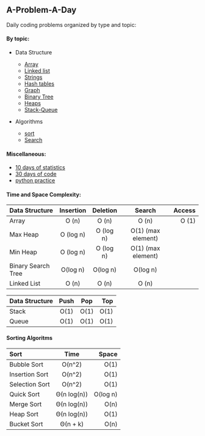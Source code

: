 ## A-Problem-A-Day

Daily coding problems organized by type and topic:

#### By topic:
- Data Structure
  - [Array](https://github.com/pradeepsinngh/A-Problem-A-Day/tree/master/by-data-structure/arrays)
  - [Linked list](https://github.com/pradeepsinngh/A-Problem-A-Day/tree/master/by-data-structure/linked-list)
  - [Strings](https://github.com/pradeepsinngh/A-Problem-A-Day/tree/master/by-data-structure/strings)
  - [Hash tables](https://github.com/pradeepsinngh/A-Problem-A-Day/tree/master/by-data-structure/hash-tables)
  - [Graph](https://github.com/pradeepsinngh/A-Problem-A-Day/tree/master/by-data-structure/graph)
  - [Binary Tree](https://github.com/pradeepsinngh/A-Problem-A-Day/tree/master/by-data-structure/binary-tree)
  - [Heaps](https://github.com/pradeepsinngh/A-Problem-A-Day/tree/master/by-data-structure/heaps)
  - [Stack-Queue](https://github.com/pradeepsinngh/A-Problem-A-Day/tree/master/by-data-structure/stacks-queues)

- Algorithms
  - [sort](https://github.com/pradeepsinngh/A-Problem-A-Day/tree/master/by-algorithms/sort)
  - [Search]()

#### Miscellaneous:
- [10 days of statistics](https://github.com/pradeepsinngh/A-Problem-A-Day/tree/master/10-days-of-statistics)
- [30 days of code](https://github.com/pradeepsinngh/A-Problem-A-Day/tree/master/30-days-of-code)
- [python practice](https://github.com/pradeepsinngh/A-Problem-A-Day/tree/master/python-practice)

#### Time and Space Complexity:
| Data Structure |     Insertion  | Deletion      | Search    |  Access |
| :---           |     :---:      |    :---:      |    :---:  |    ---: |
| Array          |   O (n)        | O (n)         |  O (n)    | O (1)   |
| Max Heap       | O (log n)      | O (log n)     |   O(1) (max element)   | |
| Min Heap       | O (log n)      | O (log n)     |   O(1) (max element)   | |
| Binary Search Tree    | O(log n)       |  O(log n)   |   O(log n)        | |
| Linked List           | O (n)       | O (n)     |      O (n)     | |

| Data Structure |     Push       | Pop           | Top       |
| :---           |     :---:      |    :---:      |      ---: |
| Stack          | O(1)           | O(1)          |     O(1)  |
| Queue          | O(1)           | O(1)          |   O(1)    |

#### Sorting Algoritms 
| Sort |     Time  | Space  |
| :--- |     :---: |   ---: |
| Bubble Sort | O(n^2)  | O(1)|
| Insertion Sort | O(n^2)  | O(1)|
| Selection Sort | O(n^2)  | O(1)|
| Quick Sort|Θ(n log(n)) | O(log n) |
| Merge Sort |Θ(n log(n)) |  O(n)|
| Heap Sort |Θ(n log(n)) |  O(1)|
| Bucket Sort |Θ(n + k) |  O(n)|
